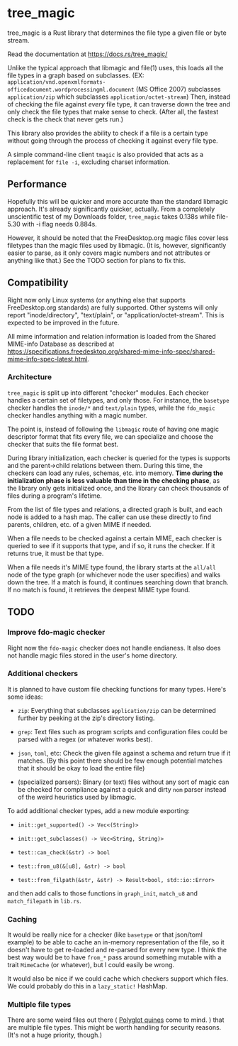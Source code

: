 # tree_magic

tree_magic is a Rust library that determines the file type a given file or byte stream. 

Read the documentation at https://docs.rs/tree_magic/

Unlike the typical approach that libmagic and file(1) uses, this loads all the file types in a graph based on subclasses. (EX: `application/vnd.openxmlformats-officedocument.wordprocessingml.document` (MS Office 2007) subclasses `application/zip` which subclasses `application/octet-stream`) Then, instead of checking the file against *every* file type, it can traverse down the tree and only check the file types that make sense to check. (After all, the fastest check is the check that never gets run.)

This library also provides the ability to check if a file is a certain type without going through the process of checking it against every file type.

A simple command-line client `tmagic` is also provided that acts as a replacement for `file -i`, excluding charset information.

## Performance

Hopefully this will be quicker and more accurate than the standard libmagic approach. It's already significantly quicker, actually. From a completely unscientific test of my Downloads folder, `tree_magic` takes 0.138s while file-5.30 with -i flag needs 0.884s.

However, it should be noted that the FreeDesktop.org magic files cover less filetypes than the magic files used by libmagic. (It is, however, significantly easier to parse, as it only covers magic numbers and not attributes or anything like that.) See the TODO section for plans to fix this.

## Compatibility

Right now only Linux systems (or anything else that supports FreeDesktop.org standards) are fully supported. Other systems will only report "inode/directory", "text/plain", or "application/octet-stream". This is expected to be improved in the future.

All mime information and relation information is loaded from the Shared MIME-info Database as described at https://specifications.freedesktop.org/shared-mime-info-spec/shared-mime-info-spec-latest.html.

### Architecture

`tree_magic` is split up into different "checker" modules. Each checker handles a certain set of filetypes, and only those. For instance, the `basetype` checker handles the `inode/*` and `text/plain` types, while the `fdo_magic` checker handles anything with a magic number.

The point is, instead of following the `libmagic` route of having one magic descriptor format that fits every file, we can specialize and choose the checker that suits the file format best.

During library initialization, each checker is queried for the types is supports and the parent->child relations between them. During this time, the checkers can load any rules, schemas, etc. into memory. **Time during the initialization phase is less valuable than time in the checking phase**, as the library only gets initialized once, and the library can check thousands of files during a program's lifetime.

From the list of file types and relations, a directed graph is built, and each node is added to a hash map. The caller can use these directly to find parents, children, etc. of a given MIME if needed.

When a file needs to be checked against a certain MIME, each checker is queried to see if it supports that type, and if so, it runs the checker. If it returns true, it must be that type.

When a file needs it's MIME type found, the library starts at the `all/all` node of the type graph (or whichever node the user specifies) and walks down the tree. If a match is found, it continues searching down that branch. If no match is found, it retrieves the deepest MIME type found.

## TODO

### Improve fdo-magic checker

Right now the `fdo-magic` checker does not handle endianess. It also does not handle magic files stored in the user's home directory.

### Additional checkers

It is planned to have custom file checking functions for many types. Here's some ideas:

- `zip`: Everything that subclasses `application/zip` can be determined further by peeking at the zip's directory listing. 

- `grep`: Text files such as program scripts and configuration files could be parsed with a regex (or whatever works best). 

- `json`, `toml`, etc: Check the given file against a schema and return true if it matches. (By this point there should be few enough potential matches that it should be okay to load the entire file)

- (specialized parsers): Binary (or text) files without any sort of magic can be checked for compliance against a quick and dirty `nom` parser instead of the weird heuristics used by libmagic.

To add additional checker types, add a new module exporting:

- `init::get_supported() -> Vec<(String)>`

- `init::get_subclasses() -> Vec<String, String)>`

- `test::can_check(&str) -> bool`

- `test::from_u8(&[u8], &str) -> bool`

- `test::from_filpath(&str, &str) -> Result<bool, std::io::Error>`
    
and then add calls to those functions in `graph_init`, `match_u8` and `match_filepath` in `lib.rs`.

### Caching

It would be really nice for a checker (like `basetype` or that json/toml example) to be able to cache an in-memory representation of the file, so it doesn't have to get re-loaded and re-parsed for every new type. I think the best way would be to have `from_*` pass around something mutable with a trait `MimeCache` (or whatever), but I could easily be wrong.

It would also be nice if we could cache which checkers support which files. We could probably do this in a `lazy_static!` HashMap.

### Multiple file types

There are some weird files out there ( [Polyglot quines](https://en.wikipedia.org/wiki/Polyglot_(computing)) come to mind. ) that are multiple file types. This might be worth handling for security reasons. (It's not a huge priority, though.)
